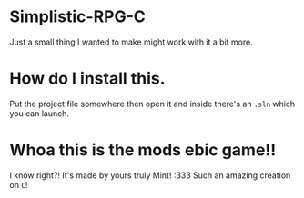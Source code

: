 # Simplistic-RPG-C
Just a small thing I wanted to make might work with it a bit more.

# How do I install this.
Put the project file somewhere then open it and inside there's an `.sln` which you can launch.

# Whoa this is the mods ebic game!!
I know right?! It's made by yours truly Mint! :333
Such an amazing creation on `C`!
